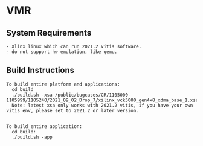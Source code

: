 # VMR

## System Requirements
    - Xlinx linux which can run 2021.2 Vitis software.
    - do not support hw emulation, like qemu.

## Build Instructions
    To build entire platform and applications:
      cd build
      ./build.sh -xsa /public/bugcases/CR/1105000-1105999/1105240/2021_09_02_Drop_7/xilinx_vck5000_gen4x8_xdma_base_1.xsa
      Note: latest xsa only works with 2021.2 vitis, if you have your own vitis env, please set to 2021.2 or later version.


    To build entire application:
      cd build:
      ./build.sh -app

